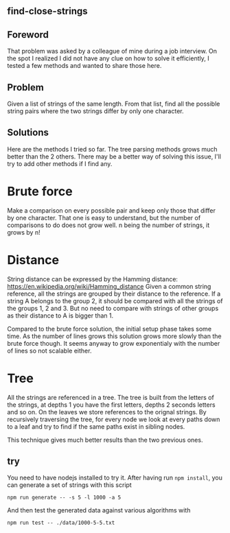 ## find-close-strings

## Foreword
That problem was asked by a colleague of mine during a job interview.
On the spot I realized I did not have any clue on how to solve it efficiently, I tested a few methods and wanted to share those here.

## Problem
Given a list of strings of the same length.
From that list, find all the possible string pairs where the two strings differ by only one character.

## Solutions
Here are the methods I tried so far. The tree parsing methods grows much better than the 2 others. There may be a better way of solving this issue, I'll try to add other methods if I find any.

# Brute force
Make a comparison on every possible pair and keep only those that differ by one character.
That one is easy to understand, but the number of comparisons to do does not grow well.
n being the number of strings, it grows by n!

# Distance
String distance can be expressed by the Hamming distance: https://en.wikipedia.org/wiki/Hamming_distance
Given a common string reference, all the strings are grouped by their distance to the reference.
If a string A belongs to the group 2, it should be compared with all the strings of the groups 1, 2 and 3. But no need to compare with strings of other groups as their distance to A is bigger than 1.

Compared to the brute force solution, the initial setup phase takes some time.
As the number of lines grows this solution grows more slowly than the brute force though.
It seems anyway to grow exponentialy with the number of lines so not scalable either.

# Tree
All the strings are referenced in a tree.
The tree is built from the letters of the strings, at depths 1 you have the first letters, depths 2 seconds letters and so on.
On the leaves we store references to the orignal strings.
By recursively traversing the tree, for every node we look at every paths down to a leaf and try to find if the same paths exist in sibling nodes.

This technique gives much better results than the two previous ones.



## try
You need to have nodejs installed to try it.
After having run `npm install`, you can generate a set of strings with this script
```
npm run generate -- -s 5 -l 1000 -a 5
```
And then test the generated data against various algorithms with
```
npm run test -- ./data/1000-5-5.txt
```

